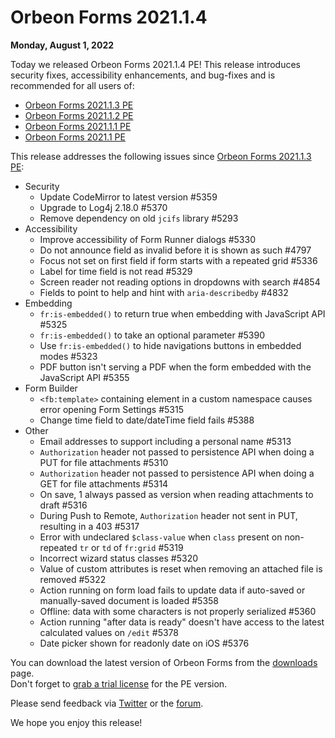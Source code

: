 # Orbeon Forms 2021.1.4

__Monday, August 1, 2022__

Today we released Orbeon Forms 2021.1.4 PE! This release introduces security fixes, accessibility enhancements, and bug-fixes and is recommended for all users of:

- [Orbeon Forms 2021.1.3 PE](orbeon-forms-2021.1.3.md)
- [Orbeon Forms 2021.1.2 PE](orbeon-forms-2021.1.2.md)
- [Orbeon Forms 2021.1.1 PE](orbeon-forms-2021.1.1.md)
- [Orbeon Forms 2021.1 PE](orbeon-forms-2021.1.md)

This release addresses the following issues since [Orbeon Forms 2021.1.3 PE](orbeon-forms-2021.1.3.md):

- Security
    - Update CodeMirror to latest version #5359
    - Upgrade to Log4j 2.18.0 #5370
    - Remove dependency on old `jcifs` library #5293
- Accessibility
    - Improve accessibility of Form Runner dialogs #5330
    - Do not announce field as invalid before it is shown as such #4797
    - Focus not set on first field if form starts with a repeated grid #5336
    - Label for time field is not read #5329
    - Screen reader not reading options in dropdowns with search #4854
    - Fields to point to help and hint with `aria-describedby` #4832
- Embedding
    - `fr:is-embedded()` to return true when embedding with JavaScript API #5325 
    - `fr:is-embedded()` to take an optional parameter #5390
    - Use `fr:is-embedded()` to hide navigations buttons in embedded modes #5323
    - PDF button isn't serving a PDF when the form embedded with the JavaScript API #5355
- Form Builder
    - `<fb:template>` containing element in a custom namespace causes error opening Form Settings #5315
    - Change time field to date/dateTime field fails #5388
- Other 
    - Email addresses to support including a personal name #5313
    - `Authorization` header not passed to persistence API when doing a PUT for file attachments #5310
    - `Authorization` header not passed to persistence API when doing a GET for file attachments #5314
    - On save, 1 always passed as version when reading attachments to draft #5316
    - During Push to Remote, `Authorization` header not sent in PUT, resulting in a 403 #5317
    - Error with undeclared `$class-value` when `class` present on non-repeated `tr` or `td` of `fr:grid` #5319
    - Incorrect wizard status classes #5320
    - Value of custom attributes is reset when removing an attached file is removed #5322
    - Action running on form load fails to update data if auto-saved or manually-saved document is loaded #5358
    - Offline: data with some characters is not properly serialized #5360
    - Action running "after data is ready" doesn't have access to the latest calculated values on `/edit` #5378
    - Date picker shown for readonly date on iOS #5376

You can download the latest version of Orbeon Forms from the [downloads](https://www.orbeon.com/download) page.  
Don't forget to [grab a trial license](https://prod.orbeon.com/prod/fr/orbeon/register/new) for the PE version.

Please send feedback via [Twitter](https://twitter.com/orbeon) or the [forum](https://www.orbeon.com/community).

We hope you enjoy this release!
